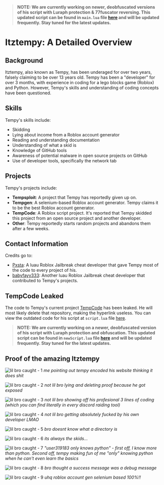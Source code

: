> **NOTE: We are currently working on newer, deobfuscated versions of his script with Luraph protection & 77fuscator reversing. This updated script can be found in `main.lua` file [here](./main.lua) and will be updated frequently. Stay tuned for the latest updates.**

# Itztempy: A Detailed Overview

## Background

Itztempy, also known as Tempy, has been underaged for over two years, falsely claiming to be over 13 years old. Tempy has been a "developer" for over 3 months, with experience in coding for a lego blocks game (Roblox) and Python. However, Tempy's skills and understanding of coding concepts have been questioned.

## Skills

Tempy's skills include:

- Skidding
- Lying about income from a Roblox account generator
- Reading and understanding documentation
- Understanding of what a skid is
- Knowledge of GitHub tools
- Awareness of potential malware in open source projects on GitHub
- Use of developer tools, specifically the network tab

## Projects

Tempy's projects include:

- **Tempsploit**: A project that Tempy has reportedly given up on.
- **Tempgen**: A selenium-based Roblox account generator. Tempy claims it to be the best Roblox account generator.
- **TempCode**: A Roblox script project. It's reported that Tempy skidded this project from an open source project and another developer.
- **Other**: Tempy reportedly starts random projects and abandons them after a few weeks.

## Contact Information

Credits go to:

- [Pxsta](http://dsc.projectauto.xyz/): A luau Roblox Jailbreak cheat developer that gave Tempy most of the code to every project of his.
- [babyfayy333](https://discord.gg/hcxdapVphM): Another luau Roblox Jailbreak cheat developer that contributed to Tempy's projects.

## TempCode Leaked

The code to Tempy's current project [TempCode](https://gist.githubusercontent.com/tempservice/d0a3e82dfa1db85c00c4911c02e7f6ef/raw/66cd3860bdc10fbb6c4cdb10ef20dc1f07373c4c/gistfile1.txt) has been leaked. He will most likely delete that repository, making the hyperlink useless. You can view the outdated code for his script at `script.lua` file [here](./script.lua).

> **NOTE: We are currently working on a newer, deobfuscated version of his script with Luraph protection and obfuscation. This updated script can be found in `newScript.lua` file [here](./newScript.lua) and will be updated frequently. Stay tuned for the latest updates.**

## Proof of the amazing Itztempy

![lil bro caught - 1](./pic1.PNG)
*me pointing out tempy encoded his website thinking it does shit*

![lil bro caught - 2](./pic2.PNG)
*not lil bro lying and deleting proof because he got exposed*

![lil bro caught - 3](./pic3.PNG)
*not lil bro showing off his profesional 3 lines of coding (which you can find literally in every discord raiding tool)*

![lil bro caught - 4](./pic4.PNG)
*not lil bro getting absolutely fucked by his own developer LMAO*

![lil bro caught - 5](./pic5.PNG)
*bro doesnt know what a directory is*

![lil bro caught - 6](./pic6.PNG)
*its always the skids...*

![lil bro caught - 7](./pic7.PNG)
*"user319183 only knows python" - first off, I know more than python. Second off, tempy making fun of me "only" knowing python when he can't even learn the basics*

![lil bro caught - 8](./pic8.PNG)
*bro thought a success message was a debug message*

![lil bro caught - 9](./pic9.PNG)
*uhq roblox account gen selenium based 100%!!*
